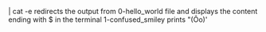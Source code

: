 | cat -e redirects the output from 0-hello_world file and displays the content ending with $ in the terminal
1-confused_smiley prints "(Ôo)'

